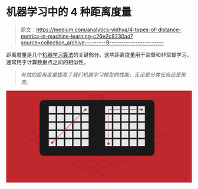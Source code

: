 # 机器学习中的 4 种距离度量

> 原文：<https://medium.com/analytics-vidhya/4-types-of-distance-metrics-in-machine-learning-c26e2c8230ad?source=collection_archive---------9----------------------->

距离度量是几个[机器学习算法](https://www.analyticsvidhya.com/blog/2017/09/common-machine-learning-algorithms/?utm_source=blog&utm_medium=4-types-of-distance-metrics-in-machine-learning)的关键部分。这些距离度量用于监督和非监督学习，通常用于计算数据点之间的相似性。

> *有效的距离度量提高了我们机器学习模型的性能，无论是分类任务还是聚类。*

![](img/7a49983a5817e6b7886449613a617be0.png)
